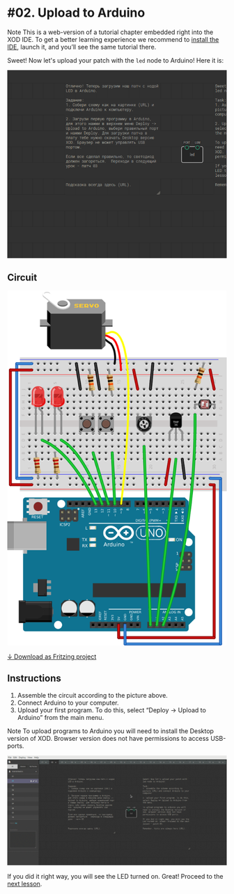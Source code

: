
# #02. Upload to Arduino

<div class="ui segment">
<span class="ui ribbon label">Note</span>
This is a web-version of a tutorial chapter embedded right into the XOD IDE.
To get a better learning experience we recommend to
<a href="../install/">install the IDE</a>, launch it, and you’ll see the
same tutorial there.
</div>

Sweet! Now let's upload your patch with the `led` node to Arduino! Here it is:

![Patch](./patch.png)

## Circuit

![Circuit](./circuit.fz.png)

[↓ Download as Fritzing project](./circuit.fzz)

## Instructions

1. Assemble the circuit according to the picture above.
2. Connect Arduino to your computer.
3. Upload your first program. To do this, select “Deploy → Upload to Arduino”
   from the main menu.

<div class="ui segment">
<span class="ui ribbon label">Note</span>
To upload programs to Arduino you will need to install the Desktop version of
XOD. Browser version does not have permissions to access USB-ports.
</div>

![Upload to Arduino](./upload.gif)

If you did it right way, you will see the LED turned on. Great! Proceed to the
[next lesson](../03-inspector).
